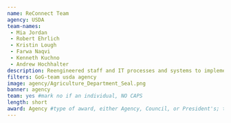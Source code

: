 ```yaml
---
name: ReConnect Team
agency: USDA
team-names:
 - Mia Jordan
 - Robert Ehrlich
 - Kristin Lough
 - Farwa Naqvi
 - Kenneth Kuchno
 - Andrew Hochhalter
description: Reengineered staff and IT processes and systems to implement the pilot Rural Broadband Program. This program’s investment represents over $200 million in grant and loan funding for broadband infrastructure that currently includes 35,270 households.
filters: GoG-team usda agency
image: agency/Agriculture_Department_Seal.png
banner: agency
team: yes #mark no if an individual, NO CAPS
length: short
award: Agency #type of award, either Agency, Council, or President's; this is case sensitive so make sure to match the options listed exactly. This section generates the format of the card
---
```

